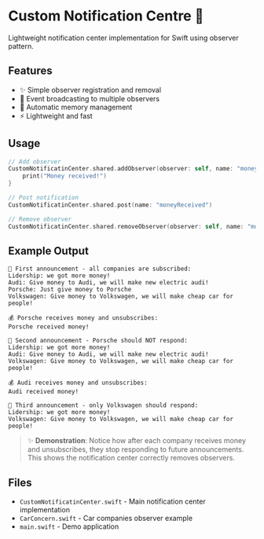 # Custom Notification Centre 🔔

Lightweight notification center implementation for Swift using observer pattern.

## Features
- ✨ Simple observer registration and removal
- 📢 Event broadcasting to multiple observers  
- 🧹 Automatic memory management
- ⚡ Lightweight and fast

## Usage
```swift
// Add observer
CustomNotificatinCenter.shared.addObserver(observer: self, name: "moneyReceived") {
    print("Money received!")
}

// Post notification
CustomNotificatinCenter.shared.post(name: "moneyReceived")

// Remove observer
CustomNotificatinCenter.shared.removeObserver(observer: self, name: "moneyReceived")
```

## Example Output
```
📢 First announcement - all companies are subscribed:
Lidership: we got more money!
Audi: Give money to Audi, we will make new electric audi!
Porsche: Just give money to Porsche
Volkswagen: Give money to Volkswagen, we will make cheap car for people!

💰 Porsche receives money and unsubscribes:
Porsche received money!

📢 Second announcement - Porsche should NOT respond:
Lidership: we got more money!
Audi: Give money to Audi, we will make new electric audi!
Volkswagen: Give money to Volkswagen, we will make cheap car for people!

💰 Audi receives money and unsubscribes:
Audi received money!

📢 Third announcement - only Volkswagen should respond:
Lidership: we got more money!
Volkswagen: Give money to Volkswagen, we will make cheap car for people!
```

> ✨ **Demonstration**: Notice how after each company receives money and unsubscribes, they stop responding to future announcements. This shows the notification center correctly removes observers.

## Files
- `CustomNotificatinCenter.swift` - Main notification center implementation
- `CarConcern.swift` - Car companies observer example
- `main.swift` - Demo application
